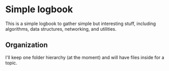 # Simple logbook

This is a simple logbook to gather simple but interesting stuff, including
algorithms, data structures, networking, and utilities.

## Organization

I'll keep one folder hierarchy (at the moment) and will have files inside for a
topic.


